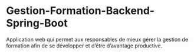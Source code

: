 # Gestion-Formation-Backend-Spring-Boot

Application web qui permet aux responsables de mieux gérer la gestion de formation afin de se développer et d’être d’avantage productive.
